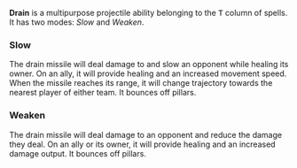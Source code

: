 **Drain** is a multipurpose projectile ability belonging to the <kbd>T</kbd> column of spells. It has two modes: *Slow* and *Weaken*.

### Slow

The drain missile will deal damage to and slow an opponent while healing its owner. On an ally, it will provide healing and an increased movement speed. When the missile reaches its range, it will change trajectory towards the nearest player of either team. It bounces off pillars.

### Weaken

The drain missile will deal damage to an opponent and reduce the damage they deal. On an ally or its owner, it will provide healing and an increased damage output. It bounces off pillars.
